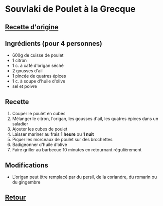# Souvlaki de Poulet à la Grecque
## [Recette d'origine](https://larecette.net/souvlaki-de-poulet-a-la-grecque/)

## Ingrédients (pour 4 personnes)
- 600g de cuisse de poulet
- 1 citron
- 1 c. à café d'origan séché
- 2 gousses d'ail
- 1 pincée de quatres épices
- 1 c. à soupe d'huile d'olive
- sel et poivre


## Recette
1. Couper le poulet en cubes
1. Mélanger le citron, l'origan, les gousses d'ail, les quatres épices dans un saladier
1. Ajouter les cubes de poulet
1. Laisser mariner au frais **1 heure** ou **1 nuit**
1. Piquer les morceaux de poulet sur des brochettes
1. Badigeonner d'huile d'olive
1. Faire griller au barbecue 10 minutes en retournant régulièrement

## Modifications
- L'origan peut être remplacé par du persil, de la coriandre, du romarin ou du gingembre


## [Retour](./)
